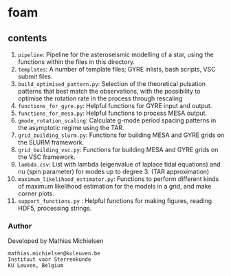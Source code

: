 # foam

## contents

1. `pipeline`: Pipeline for the asteroseismic modelling of a star, using the functions within the files in this directory.
2. `templates`: A number of template files; GYRE inlists, bash scripts, VSC submit files.
3. `build_optimised_pattern.py`: Selection of the theoretical pulsation patterns that best match the observations, with the possibility to optimise the rotation rate in the process through rescaling
4. `functions_for_gyre.py`: Helpful functions for GYRE input and output.
5. `functions_for_mesa.py`: Helpful functions to process MESA output.
6. `gmode_rotation_scaling`: Calculate g-mode period spacing patterns in the asymptotic regime using the TAR.
7. `grid_building_slurm.py`: Functions for building MESA and GYRE grids on the SLURM framework.
8. `grid_building_vsc.py`: Functions for building MESA and GYRE grids on the VSC framework.
9. `lambda.csv`: List with lambda (eigenvalue of laplace tidal equations) and nu (spin parameter) for modes up to degree 3. (TAR approximation)
10. `maximum_likelihood_estimator.py`: Functions to perform different kinds of maximum likelihood estimation for the models in a grid, and make corner plots.
11. `support_functions.py` : Helpful functions for making figures, reading HDF5, processing strings.

### Author
Developed by Mathias Michielsen
```
mathias.michielsen@kuleuven.be
Instituut voor Sterrenkunde
KU Leuven, Belgium
```
